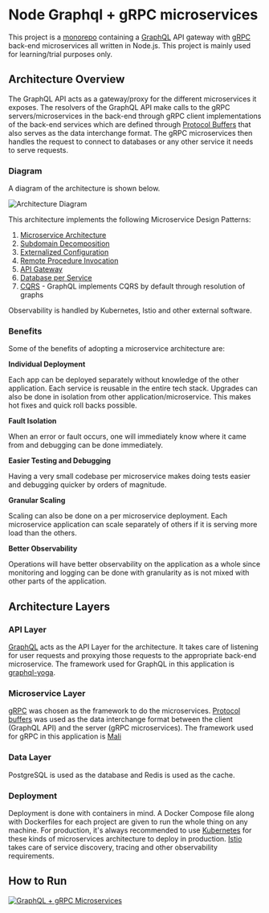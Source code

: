 # Node Graphql + gRPC microservices

This project is a [monorepo](https://gomonorepo.org/) containing a [GraphQL](https://graphql.org/) API gateway with [gRPC](https://grpc.io/) back-end microservices all written in Node.js. This project is mainly used for learning/trial purposes only.

## Architecture Overview
 
The GraphQL API acts as a gateway/proxy for the different microservices it exposes. The resolvers of the GraphQL API make calls to the gRPC servers/microservices in the back-end through gRPC client implementations of the back-end services which are defined through [Protocol Buffers](https://developers.google.com/protocol-buffers/) that also serves as the data interchange format. The gRPC microservices then handles the request to connect to databases or any other service it needs to serve requests.

### Diagram

A diagram of the architecture is shown below.

![Architecture Diagram](https://raw.githubusercontent.com/benjsicam/node-graphql-microservices/master/docs/img/archi-diagram.png)

This architecture implements the following Microservice Design Patterns:

1. [Microservice Architecture](https://microservices.io/patterns/microservices.html)
2. [Subdomain Decomposition](https://microservices.io/patterns/decomposition/decompose-by-subdomain.html)
3. [Externalized Configuration](https://microservices.io/patterns/externalized-configuration.html)
4. [Remote Procedure Invocation](https://microservices.io/patterns/communication-style/rpi.html)
5. [API Gateway](https://microservices.io/patterns/apigateway.html)
6. [Database per Service](https://microservices.io/patterns/data/database-per-service.html)
7. [CQRS](https://microservices.io/patterns/data/cqrs.html) - GraphQL implements CQRS by default through resolution of graphs

Observability is handled by Kubernetes, Istio and other external software.

### Benefits

Some of the benefits of adopting a microservice architecture are:

**Individual Deployment**

Each app can be deployed separately without knowledge of the other application. Each service is reusable in the entire tech stack. Upgrades can also be done in isolation from other application/microservice. This makes hot fixes and quick roll backs possible.

**Fault Isolation**

When an error or fault occurs, one will immediately know where it came from and debugging can be done immediately.

**Easier Testing and Debugging**

Having a very small codebase per microservice makes doing tests easier and debugging quicker by orders of magnitude.

**Granular Scaling**

Scaling can also be done on a per microservice deployment. Each microservice application can scale separately of others if it is serving more load than the others.

**Better Observability**

Operations will have better observability on the application as a whole since monitoring and logging can be done with granularity as is not mixed with other parts of the application.

## Architecture Layers

### API Layer

[GraphQL](https://graphql.org/) acts as the API Layer for the architecture. It takes care of listening for user requests and proxying those requests to the appropriate back-end microservice. The framework used for GraphQL in this application is [graphql-yoga](https://github.com/prisma/graphql-yoga).

### Microservice Layer

[gRPC](https://grpc.io/) was chosen as the framework to do the microservices. [Protocol buffers](https://developers.google.com/protocol-buffers/) was used as the data interchange format between the client (GraphQL API) and the server (gRPC microservices). The framework used for gRPC in this application is [Mali](https://mali.js.org/)

### Data Layer

PostgreSQL is used as the database and Redis is used as the cache.

### Deployment

Deployment is done with containers in mind. A Docker Compose file along with Dockerfiles for each project are given to run the whole thing on any machine. For production, it's always recommended to use [Kubernetes](https://kubernetes.io/) for these kinds of microservices architecture to deploy in production. [Istio](https://istio.io/) takes care of service discovery, tracing and other observability requirements.

## How to Run

[![GraphQL + gRPC Microservices](https://raw.githubusercontent.com/benjsicam/node-graphql-microservices/master/docs/img/vid-preview.jpg)](https://youtu.be/SuH2K92FOaE)
